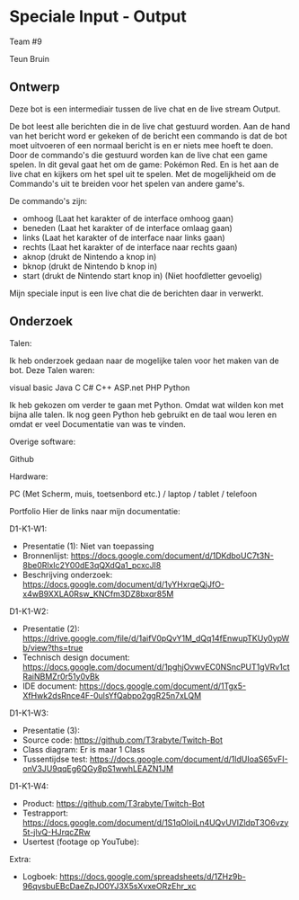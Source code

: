 # Speciale Input - Output
Team #9

Teun Bruin

## Ontwerp

Deze bot is een intermediair tussen de live chat en de live stream Output.

De bot leest alle berichten die in de live chat gestuurd worden. Aan de hand van het bericht word er gekeken of de bericht een commando is dat de bot moet uitvoeren of een normaal bericht is en er niets mee hoeft te doen. Door de commando's die gestuurd worden kan de live chat een game spelen. In dit geval gaat het om de game: Pokémon Red. En is het aan de live chat en kijkers om het spel uit te spelen. Met de mogelijkheid om de Commando's uit te breiden voor het spelen van andere game's.

De commando's zijn:
- omhoog (Laat het karakter of de interface omhoog gaan)
- beneden (Laat het karakter of de interface omlaag gaan)
- links (Laat het karakter of de interface naar links gaan)
- rechts (Laat het karakter of de interface naar rechts gaan)
- aknop (drukt de Nintendo a knop in)
- bknop (drukt de Nintendo b knop in)
- start (drukt de Nintendo start knop in)
(Niet hoofdletter gevoelig)

Mijn speciale input is een live chat die de berichten daar in verwerkt.

## Onderzoek
Talen:

Ik heb onderzoek gedaan naar de mogelijke talen voor het maken van de bot. Deze Talen waren:

visual basic
Java
C
C#
C++
ASP.net
PHP
Python

Ik heb gekozen om verder te gaan met Python. Omdat wat wilden kon met bijna alle talen. Ik nog geen Python heb gebruikt en de taal wou leren en omdat er veel Documentatie van was te vinden.

Overige software:

Github

Hardware:

PC (Met Scherm, muis, toetsenbord etc.) / laptop / tablet / telefoon

Portfolio
Hier de links naar mijn documentatie:

D1-K1-W1:

- Presentatie (1): Niet van toepassing
- Bronnenlijst: https://docs.google.com/document/d/1DKdboUC7t3N-8be0RlxIc2Y00dE3qQXdQa1_pcxcJl8
- Beschrijving onderzoek: https://docs.google.com/document/d/1yYHxrqeQjJfO-x4wB9XXLA0Rsw_KNCfm3DZ8bxqr85M

D1-K1-W2:

- Presentatie (2): https://drive.google.com/file/d/1aifV0pQvY1M_dQq14fEnwupTKUy0ypWb/view?ths=true
- Technisch design document: https://docs.google.com/document/d/1pghjOvwvEC0NSncPUT1gVRv1ctRaiNBMZr0r51y0vBk
- IDE document: https://docs.google.com/document/d/1Tgx5-XfHwk2dsRnce4F-0ulsYfQabpo2ggR25n7xLQM

D1-K1-W3:

- Presentatie (3):
- Source code: https://github.com/T3rabyte/Twitch-Bot
- Class diagram: Er is maar 1 Class
- Tussentijdse test: https://docs.google.com/document/d/1ldUIoaS65vFI-onV3JU9qqEg6QGy8pS1wwhLEAZN1JM

D1-K1-W4:

- Product: https://github.com/T3rabyte/Twitch-Bot
- Testrapport: https://docs.google.com/document/d/1S1qOloiLn4UQvUVlZldpT3O6vzy5t-jlvQ-HJrqcZRw
- Usertest (footage op YouTube):

Extra:

- Logboek: https://docs.google.com/spreadsheets/d/1ZHz9b-96qvsbuEBcDaeZpJO0YJ3X5sXvxeORzEhr_xc
